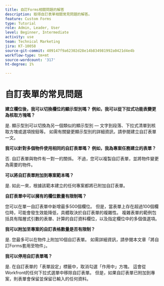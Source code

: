 ```yaml
---
title: 自訂Forms相關問題的解答
description: 取得自訂表單相關常見問題的解答。
feature: Custom Forms
type: Tutorial
role: Admin, Leader, User
level: Beginner, Intermediate
activity: use
team: Technical Marketing
jira: KT-10058
source-git-commit: 409147f9a62302d28e14b834981992a0421d4e4b
workflow-type: tm+mt
source-wordcount: '317'
ht-degree: 1%

---
```


# 自訂表單的常見問題

**建立欄位後，我可以切換欄位的顯示型別嗎？ 例如，我可以從下拉式功能表變更為核取方塊嗎？**

是. 顯示型別可以切換為另一個類似的顯示型別 — 文字到段落、下拉式清單到核取方塊或選項按鈕等。 如需有關變更顯示型別的詳細資訊，請參閱建立自訂表單一文。


**我可以針對多個物件使用相同的自訂表單嗎？ 例如，我為專案任務建立的表單？**

否. 自訂表單與物件有一對一的關係。 不過，您可以複製自訂表單，並將物件變更為需要的物件。


**可以將自訂表單附加到專案範本嗎？**

是. 如此一來，根據該範本建立的任何專案都將已附加自訂表單。


**自訂表單中可以擁有的欄位數量有限制嗎？**

您可以在單一自訂表單中新增最多500個欄位。 但是，當表單上存在超過100個欄位時，可能會發生效能降低，具體取決於自訂表單的複雜性。 複雜表單的範例包括具有階層式引數的表單、計算的自訂資料欄位，以及指定欄位中的多個值選項。


**我可以附加至專案的自訂表格數量是否有限制？**

是. 您最多可以在物件上附加10個自訂表單。 如需詳細資訊，請參閱本文章「將自訂Forms套用至物件」。


**我可以停用自訂表單嗎？**

是. 在自訂表單的「表單設定」標籤中，取消勾選「作用中」方塊。 這會從Workfront的任何下拉式選單中移除自訂表單。 但是，如果自訂表單已附加到專案，則表單會保留並保留已輸入的任何資料。